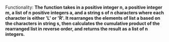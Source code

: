 Functionality: **The function takes in a positive integer n, a positive integer m, a list of n positive integers a, and a string s of n characters where each character is either 'L' or 'R'. It rearranges the elements of list a based on the characters in string s, then calculates the cumulative product of the rearranged list in reverse order, and returns the result as a list of n integers.**
